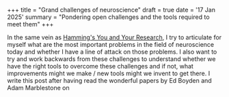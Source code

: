 +++
title = "Grand challenges of neuroscience"
draft = true
date = '17 Jan 2025'
summary = "Pondering open challenges and the tools required to meet them"
+++

In the same vein as [Hamming's You and Your Research](https://www.cs.virginia.edu/~robins/YouAndYourResearch.html "research"), I try to articulate for myself what are the most important problems in the field of neuroscience today and whether I have a line of attack on those problems. I also want to try and work backwards from these challenges to understand whether we have the right tools to overcome these challenges and if not, what improvements might we make / new tools might we invent to get there. I write this post after having read the wonderful papers by Ed Boyden and Adam Marblestone on 